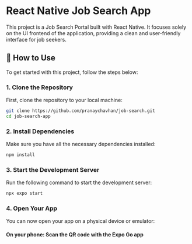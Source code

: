 # React Native Job Search App

This project is a Job Search Portal built with React Native. It focuses solely on the UI frontend of the application, providing a clean and user-friendly interface for job seekers.

## 🚀 How to Use

To get started with this project, follow the steps below:

### 1. Clone the Repository

First, clone the repository to your local machine:

```sh
git clone https://github.com/pranaychavhan/job-search.git
cd job-search-app
```

### 2. Install Dependencies

Make sure you have all the necessary dependencies installed:

```sh
npm install
```

### 3. Start the Development Server

Run the following command to start the development server:

```sh
npx expo start
```

### 4. Open Your App
You can now open your app on a physical device or emulator:

#### On your phone: Scan the QR code with the Expo Go app
